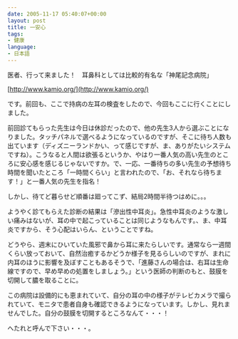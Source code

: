```yaml
---
date: 2005-11-17 05:40:07+00:00
layout: post
title: 一安心
tags:
- 健康
language:
- 日本語
---
```


医者、行って来ました！　耳鼻科としては比較的有名な「神尾記念病院」

[http://www.kamio.org/](http://www.kamio.org/)

です。前回も、ここで持病の左耳の検査をしたので、今回もここに行くことにしました。

前回診てもらった先生は今日は休診だったので、他の先生3人から選ぶことになりました。タッチパネルで選べるようになっているのですが、そこに待ち人数も出ています（ディズニーランドかい、って感じですが、ま、ありがたいシステムですね）。こうなると人間は欲張るというか、やはり一番人気の高い先生のところに安心感を感じるじゃないですか。で、一応、一番待ちの多い先生の予想待ち時間を聞いたところ「一時間くらい」と言われたので、「お、それなら待ちます！」と一番人気の先生を指名！

しかし、待てど暮らせど順番は廻ってこず、結局2時間半待つはめに。。。

ようやく診てもらえた診断の結果は「滲出性中耳炎」。急性中耳炎のような激しい痛みはないが、耳の中で起こっていることは同じようなもんです。、ま、中耳炎ですから、そう心配はいらん、ということですね。

どうやら、週末にひいていた風邪で鼻から耳に来たらしいです。通常なら一週間くらい放っておいて、自然治癒するかどうか様子を見るらしいのですが、まれに内耳のほうに影響を及ぼすこともあるそうで、「進藤さんの場合は、右耳は生命線ですので、早め早めの処置をしましょう。」という医師の判断のもと、鼓膜を切開して膿を取ることに。

この病院は設備的にも恵まれていて、自分の耳の中の様子がテレビカメラで撮られていて、モニタで患者自身も確認できるようになっています。しかし、見れませんでした。自分の鼓膜を切開するところなんて・・・！

へたれと呼んで下さい・・・。
